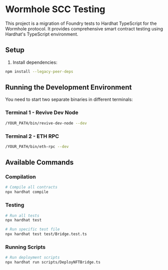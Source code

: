 # Wormhole SCC Testing

This project is a migration of Foundry tests to Hardhat TypeScript for the Wormhole protocol. It provides comprehensive smart contract testing using Hardhat's TypeScript environment.
## Setup

1. Install dependencies:
```bash
npm install --legacy-peer-deps
```


## Running the Development Environment

You need to start two separate binaries in different terminals:

### Terminal 1 - Revive Dev Node
```bash
/YOUR_PATH/bin/revive-dev-node --dev
```

### Terminal 2 - ETH RPC
```bash
/YOUR_PATH/bin/eth-rpc --dev
```

## Available Commands

### Compilation
```bash
# Compile all contracts
npx hardhat compile
```

### Testing
```bash
# Run all tests
npx hardhat test

# Run specific test file
npx hardhat test test/Bridge.test.ts
```

### Running Scripts
```bash
# Run deployment scripts
npx hardhat run scripts/DeployNFTBridge.ts



